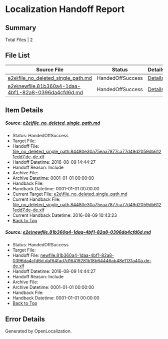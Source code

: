 # <a name='report-top'></a> Localization Handoff Report

## Summary
 Total Files | 2

## File List
 Source File | Status | Details 
 ----------- | ------ | ------- 
 [e2e\file_no_deleted_single_path.md](https://github.com/OpenLocalizationTestOrg/oltest/blob/68b9412cd8492cce5009ebe0fadc8fc925939f2d/e2e/file_no_deleted_single_path.md) | HandedOffSuccess | [Details](#d128c28732b3c68a5e9bdd738b850e73be124a713)
 [e2e\newfile.81b360a4-1daa-4bf1-82a8-0396da4cfd6d.md](https://github.com/OpenLocalizationTestOrg/oltest/blob/68b9412cd8492cce5009ebe0fadc8fc925939f2d/e2e/newfile.81b360a4-1daa-4bf1-82a8-0396da4cfd6d.md) | HandedOffSuccess | [Details](#c6c3c98985f1473e5c4a74b098db6de65c85e2605)

## Item Details
##### <a name='d128c28732b3c68a5e9bdd738b850e73be124a713'></a> Source: [e2e\file_no_deleted_single_path.md](https://github.com/OpenLocalizationTestOrg/oltest/blob/68b9412cd8492cce5009ebe0fadc8fc925939f2d/e2e/file_no_deleted_single_path.md)
* Status: HandedOffSuccess
* Target File: 
* Handoff File: [file_no_deleted_single_path.84480e30a75eaa7877ca77d49d2059db6121edd7.de-de.xlf](https://github.com/OpenLocalizationTestOrg/olhandoff-e2e/blob/2a1038b008b0d707e161f795b4611613bd05c053/ol-handoff/OpenLocalizationTestOrg/ol-test-dede/ci/mt/file_no_deleted_single_path.84480e30a75eaa7877ca77d49d2059db6121edd7.de-de.xlf)
* Handoff Datetime: 2016-08-09 14:44:27
* Handoff Reason: Include
* Archive File: 
* Archive Datetime: 0001-01-01 00:00:00
* Handback File: 
* Handback Datetime: 0001-01-01 00:00:00
* Current Target File: [e2e\file_no_deleted_single_path.md](https://github.com/OpenLocalizationTestOrg/ol-test-dede/blob/f6ba0cd93a195c2a3202f14b6aff25c0c8ac23af/e2e/file_no_deleted_single_path.md)
* Current Handback File: [file_no_deleted_single_path.84480e30a75eaa7877ca77d49d2059db6121edd7.de-de.xlf](https://github.com/OpenLocalizationTestOrg/olhandback-e2e/blob/7350655065b9be588b007114c7203a9c601a336e/ol-handback/OpenLocalizationTestOrg/ol-test-dede/ci/mt/file_no_deleted_single_path.84480e30a75eaa7877ca77d49d2059db6121edd7.de-de.xlf)
* Current Handback Datetime: 2016-08-09 10:43:23
* [Back to Top](#report-top)

##### <a name='c6c3c98985f1473e5c4a74b098db6de65c85e2605'></a> Source: [e2e\newfile.81b360a4-1daa-4bf1-82a8-0396da4cfd6d.md](https://github.com/OpenLocalizationTestOrg/oltest/blob/68b9412cd8492cce5009ebe0fadc8fc925939f2d/e2e/newfile.81b360a4-1daa-4bf1-82a8-0396da4cfd6d.md)
* Status: HandedOffSuccess
* Target File: 
* Handoff File: [newfile.81b360a4-1daa-4bf1-82a8-0396da4cfd6d.daf64fad7d16419281b18b64446ab48e1131a40a.de-de.xlf](https://github.com/OpenLocalizationTestOrg/olhandoff-e2e/blob/2a1038b008b0d707e161f795b4611613bd05c053/ol-handoff/OpenLocalizationTestOrg/ol-test-dede/ci/mt/newfile.81b360a4-1daa-4bf1-82a8-0396da4cfd6d.daf64fad7d16419281b18b64446ab48e1131a40a.de-de.xlf)
* Handoff Datetime: 2016-08-09 14:44:27
* Handoff Reason: Include
* Archive File: 
* Archive Datetime: 0001-01-01 00:00:00
* Handback File: 
* Handback Datetime: 0001-01-01 00:00:00
* [Back to Top](#report-top)


## Error Details

Generated by OpenLocalization.
